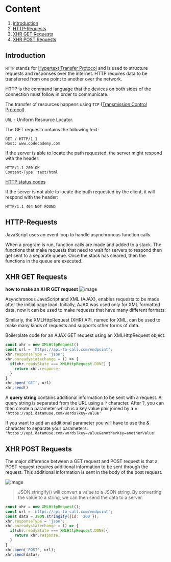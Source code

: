 # Content

1. [introduction](#Introduction)
2. [HTTP-Requests](#HTTP-Requests)
3. [XHR GET Requests](#XHR-GET-Requests)
4. [XHR POST Requests](#XHR-POST-Requests)


## Introduction

`HTTP` stands for <ins>Hypertext Transfer Protocol</ins> and is used to structure requests and responses over the internet. HTTP requires data to be transferred from one point to another over the network.

HTTP is the command language that the devices on both sides of the connection must follow in order to communicate.

The transfer of resources happens using `TCP` (<ins>Transmission Control Protocol</ins>).

`URL` - Uniform Resource Locator.

The GET request contains the following text:

```
GET / HTTP/1.1
Host: www.codecademy.com
```
If the server is able to locate the path requested, the server might respond with the header:
```
HTTP/1.1 200 OK
Content-Type: text/html
```
[HTTP status codes](https://en.wikipedia.org/wiki/List_of_HTTP_status_codes)

If the server is not able to locate the path requested by the client, it will respond with the header:
```
HTTP/1.1 404 NOT FOUND
```
## HTTP-Requests

JavaScript uses an event loop to handle asynchronous function calls.

When a program is run, function calls are made and added to a stack. The functions that make requests that need to wait for servers to respond then get sent to a separate queue. Once the stack has cleared, then the functions in the queue are executed.

## XHR GET Requests

**how to make an XHR GET request**
![image](https://user-images.githubusercontent.com/55635400/114035013-65bfaf00-9887-11eb-9500-49af17ea2b5f.png)

Asynchronous JavaScript and XML (AJAX), enables requests to be made after the initial page load. Initially, AJAX was used only for XML formatted data, now it can be used to make requests that have many different formats.

Similarly, the XMLHttpRequest (XHR) API, named for XML, can be used to make many kinds of requests and supports other forms of data.

Boilerplate code for an AJAX GET request using an XMLHttpRequest object.

```javascript
const xhr = new XMLHttpRequest()
const url = 'https://api-to-call.com/endpoint';
xhr.responseType = 'json';
xhr.onreadystatechange = () => {
  if(xhr.readyState === XMLHttpRequest.DONE) {
    return xhr.response;
  }
}
xhr.open('GET', url)
xhr.send()
```

A **query string** contains additional information to be sent with a request. A query string is separated from the URL using a `?` character. After ?, you can then create a parameter which is a key value pair joined by a =.  
`'https://api.datamuse.com/words?key=value'`

If you want to add an additional parameter you will have to use the & character to separate your parameters.  
`'https://api.datamuse.com/words?key=value&anotherKey=anotherValue'`


## XHR POST Requests

The major difference between a GET request and POST request is that a POST request requires additional information to be sent through the request. This additional information is sent in the body of the post request.

![image](https://user-images.githubusercontent.com/55635400/114509234-f4dd1600-9c3d-11eb-9b18-14382254b46e.png)

> JSON.stringify() will convert a value to a JSON string. By converting the value to a string, we can then send the data to a server.
 
```js
const xhr = new XMLHttpRequest();
const url = 'https://api-to-call.com/endpoint';
const data = JSON.stringify({id: '200'});
xhr.responseType = 'json';
xhr.onreadystatechange = () => {
  if(xhr.readyState === XMLHttpRequest.DONE){
    return xhr.response;
  }
}
xhr.open('POST', url);
xhr.send(data);
```
